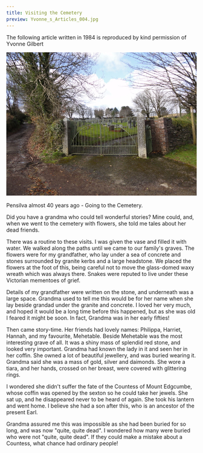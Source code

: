 ```yaml
---
title: Visiting the Cemetery
preview: Yvonne_s_Articles_004.jpg
---
```


The following article written in 1984 is reproduced by kind permission of Yvonne Gilbert

![Pensilva Cemetery](./visiting-the-cemetery/Yvonne_s_Articles_004.jpg)

Pensilva almost 40 years ago - Going to the Cemetery.

Did you have a grandma who could tell wonderful stories? Mine could, and, when we went to the cemetery with flowers, she told me tales about her dead friends.

There was a routine to these visits. I was given the vase and filled it with water. We walked along the paths until we came to our family's graves. The flowers were for my grandfather, who lay under a sea of concrete and stones surrounded by granite kerbs and a large headstone. We placed the flowers at the foot of this, being careful not to move the glass-domed waxy wreath which was always there. Snakes were reputed to live under these Victorian mementoes of grief.

Details of my grandfather were written on the stone, and underneath was a large space. Grandma used to tell me this would be for her name when she lay beside grandad under the granite and concrete. I loved her very much, and hoped it would be a long time before this happened, but as she was old I feared it might be soon. In fact, Grandma was in her early fifties!

Then came story-time. Her friends had lovely names: Philippa, Harriet, Hannah, and my favourite, Mehetable. Beside Mehetable was the most interesting grave of all. It was a shiny mass of splendid red stone, and looked very important. Grandma had known the lady in it and seen her in her coffin. She owned a lot of beautiful jewellery, and was buried wearing it. Grandma said she was a mass of gold, silver and daimonds. She wore a tiara, and her hands, crossed on her breast, were covered with glittering rings.

I wondered she didn't suffer the fate of the Countess of Mount Edgcumbe, whose coffin was opened by the sexton so he could take her jewels. She sat up, and he disappeared never to be heard of again. She took his lantern and went home. I believe she had a son after this, who is an ancestor of the present Earl.

Grandma assured me this was impossible as she had been buried for so long, and was now "quite, quite dead". I wondered how many were buried who were not "quite, quite dead". If they could make a mistake about a Countess, what chance had ordinary people!
